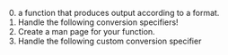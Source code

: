 0) a function that produces output according to a format.
1) Handle the following conversion specifiers!
2) Create a man page for your function.
3) Handle the following custom conversion specifier
